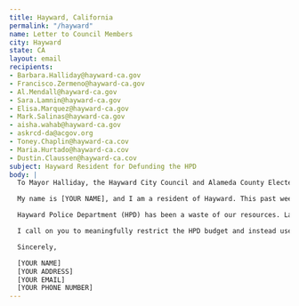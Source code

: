 ```yaml
---
title: Hayward, California
permalink: "/hayward"
name: Letter to Council Members
city: Hayward
state: CA
layout: email
recipients:
- Barbara.Halliday@hayward-ca.gov
- Francisco.Zermeno@hayward-ca.gov
- Al.Mendall@hayward-ca.gov
- Sara.Lamnin@hayward-ca.gov
- Elisa.Marquez@hayward-ca.gov
- Mark.Salinas@hayward-ca.gov
- aisha.wahab@hayward-ca.gov
- askrcd-da@acgov.org
- Toney.Chaplin@hayward-ca.cov
- Maria.Hurtado@hayward-ca.cov
- Dustin.Claussen@hayward-ca.cov
subject: Hayward Resident for Defunding the HPD
body: |
  To Mayor Halliday, the Hayward City Council and Alameda County Elected Officials,

  My name is [YOUR NAME], and I am a resident of Hayward. This past week, our nation has been gripped by protests calling for a rapid and meaningful reevaluation of the role of police in our communities, given the racism and anti-blackness that they have come to represent and perpetuate. Accordingly, it has come to my attention that the budget for 2021 is being decided as these protests continue.

  Hayward Police Department (HPD) has been a waste of our resources. Last year, the HPD consumed approximately a quarter of available discretionary funds. While we’ve been spending extraordinary amounts on policing, we have not seen improvements to safety, homelessness, mental health, or affordability in our city. Instead, we see wasteful and harmful actions of our police. In addition, the proposed budget changes introduced during the City Council meeting held on June 2 will slash funding for essential public programs that will disproportionately affect the Black residents of Hayward. Meanwhile, the HPD received no proposed cuts to staffing and a minimal impact to its budget.

  I call on you to meaningfully restrict the HPD budget and instead use those extraordinary resources towards solving homelessness, which is felt most by our Black neighbors and veterans. We can be a beacon for other cities to follow if only we have the courage to change.

  Sincerely,

  [YOUR NAME]
  [YOUR ADDRESS]
  [YOUR EMAIL]
  [YOUR PHONE NUMBER]
---
```


